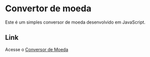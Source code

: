 # Convertor de moeda
Este é um simples conversor de moeda desenvolvido em JavaScript.
## Link
Acesse o [Conversor de Moeda](https://pedro2912.github.io/Convertor-de-moeda/)
